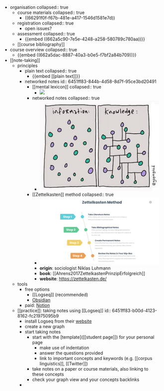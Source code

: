 - organisation
  collapsed:: true
	- course materials
	  collapsed:: true
		- ((66291f0f-f67b-481e-a417-1546d1581e7d))
	- registration
	  collapsed:: true
		- open issues?
	- assessment
	  collapsed:: true
		- {{embed ((662a5c90-7e5e-4248-a258-580789c780aa))}}
	- [[course bibliography]]
- course overview
  collapsed:: true
	- {{embed ((662a5dac-8887-40a3-b0e5-f7bf2a84b709))}}
- [[note-taking]]
	- principles
		- plain text
		  collapsed:: true
			- {{embed [[plain text]]}}
		- networked notes
		  id:: 6451ff83-844b-4d58-8d7f-95ce3bd20491
			- [[mental lexicon]]
			  collapsed:: true
				- ![](../assets/mental-lexicon.png)
			- networked notes
			  collapsed:: true
				- ![](../assets/networked-notes.png)
			- [[Zettelkasten]] method
			  collapsed:: true
				- ![](../assets/zettelkasten-method.png)
				- **origin**: sociologist Niklas Luhmann
				- **book**: [[Ahrens2017ZettelkastenPrinzipErfolgreich]]
				- **website**: https://zettelkasten.de/
	- tools
		- free options
			- [[Logseq]] (recommended)
			- [Obsidian](https://obsidian.md/)
		- paid: [Notion](https://www.notion.so/)
	- [[practice]]: taking notes using [[Logseq]]
	  id:: 6451ff83-b00d-4123-8162-fc21975095b9
		- install Logseq from their [website](https://logseq.com/)
		- create a new graph
		- start taking notes
			- start with the [template]([[student page]]) for your personal page
				- make use of indentation
				- answer the questions provided
				- link to important concepts and keywords (e.g. [[corpus linguistics]], [[Twitter]])
			- take notes on a paper or course materials, also linking to these concepts
			- check your graph view and your concepts backlinks
		-